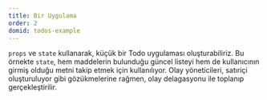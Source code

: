 ```yaml
---
title: Bir Uygulama
order: 2
domid: todos-example
---
```


`props` ve `state` kullanarak, küçük bir Todo uygulaması oluşturabiliriz. Bu örnekte `state`, hem maddelerin bulunduğu güncel listeyi hem de kullanıcının girmiş olduğu metni takip etmek için kullanılıyor. Olay yöneticileri, satıriçi oluşturuluyor gibi gözükmelerine rağmen, olay delagasyonu ile toplanıp gerçekleştirilir.

